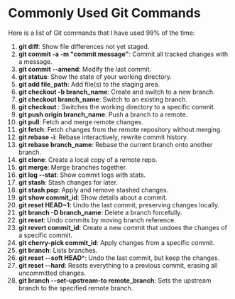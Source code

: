 # Commonly Used Git Commands

Here is a list of Git commands that I have used 99% of the time:

1. **git diff**: Show file differences not yet staged.
2. **git commit -a -m "commit message"**: Commit all tracked changes with a message.
3. **git commit --amend**: Modify the last commit.
4. **git status**: Show the state of your working directory.
5. **git add file_path**: Add file(s) to the staging area.
6. **git checkout -b branch_name**: Create and switch to a new branch.
7. **git checkout branch_name**: Switch to an existing branch.
8. **git checkout <commit>**: Switches the working directory to a specific commit.
9. **git push origin branch_name**: Push a branch to a remote.
10. **git pull**: Fetch and merge remote changes.
11. **git fetch**: Fetch changes from the remote repository without merging.
12. **git rebase -i**: Rebase interactively, rewrite commit history.
13. **git rebase branch_name**: Rebase the current branch onto another branch.
14. **git clone**: Create a local copy of a remote repo.
15. **git merge**: Merge branches together.
16. **git log --stat**: Show commit logs with stats.
17. **git stash**: Stash changes for later.
18. **git stash pop**: Apply and remove stashed changes.
19. **git show commit_id**: Show details about a commit.
20. **git reset HEAD~1**: Undo the last commit, preserving changes locally.
21. **git branch -D branch_name**: Delete a branch forcefully.
22. **git reset**: Undo commits by moving branch reference.
23. **git revert commit_id**: Create a new commit that undoes the changes of a specific commit.
24. **git cherry-pick commit_id**: Apply changes from a specific commit.
25. **git branch**: Lists branches.
26. **git reset --soft HEAD^**: Undo the last commit, but keep the changes.
27. **git reset --hard**: Resets everything to a previous commit, erasing all uncommitted changes.
28. **git branch --set-upstream-to remote_branch**: Sets the upstream branch to the specified remote branch.
